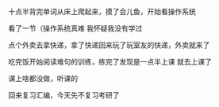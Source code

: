 十点半背完单词从床上爬起来，摸了会儿鱼，开始看操作系统

看了一节（操作系统真难 我怀疑我没有学过

点个外卖去拿快递，拿了快递回来玩了玩室友的快递，外卖就来了

吃完饭开始阅读难句的训练，练完了发现是一点半上课 就去上课了

课上啥都没做，听课的

回来复习汇编，今天先不复习考研了